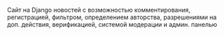 Сайт на Django новостей с возможностью комментирования, регистрацией, фильтром, определением авторства, разрешениями на доп. действия, верификацией, системой модерации и админ. панелью
